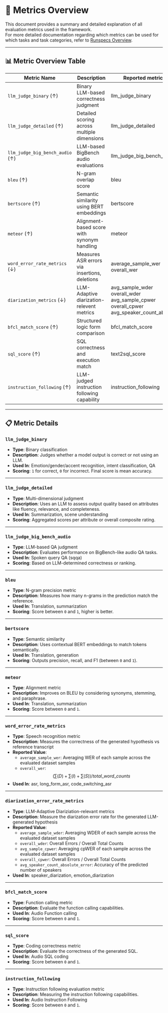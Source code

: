 # 📏 Metrics Overview

This document provides a summary and detailed explanation of all evaluation metrics used in the framework. <br />
For more detailed documentation regarding which metrics can be used for which tasks and task categories, refer to [Runspecs Overview](../runspecs/README.md).

---

## 📊 Metric Overview Table

| Metric Name                | Description                                      | Reported metric values                                |
|---------------------------|--------------------------------------------------|-----------------------------------------------|
| `llm_judge_binary` (&uarr;)        | Binary LLM-based correctness judgment            | llm_judge_binary                 |
| `llm_judge_detailed` (&uarr;)      | Detailed scoring across multiple dimensions      | llm_judge_detailed            |
| `llm_judge_big_bench_audio` (&uarr;) | LLM-based BigBench audio evaluations           | llm_judge_big_bench_audio                                      |
| `bleu` (&uarr;)                    | N-gram overlap score                             | bleu                    |
| `bertscore` (&uarr;)               | Semantic similarity using BERT embeddings        | bertscore                       |
| `meteor` (&uarr;)                  | Alignment-based score with synonym handling      | meteor                    |
| `word_error_rate_metrics` (&darr;) | Measures ASR errors via insertions, deletions | average_sample_wer <br /> overall_wer |
| `diarization_metrics` (&darr;) | LLM-Adaptive diarization-relevent metrics | avg_sample_wder <br /> overall_wder <br /> avg_sample_cpwer <br /> overall_cpwer <br /> avg_speaker_count_absolute_error |
| `bfcl_match_score` (&uarr;)        | Structured logic form comparison                 | bfcl_match_score                          |
| `sql_score` (&uarr;)               | SQL correctness and execution match              | text2sql_score                                 |
| `instruction_following` (&uarr;)   | LLM-judged instruction following capability                 | instruction_following              |

--- 

## 📋 Metric Details

### `llm_judge_binary`
- **Type**: Binary classification
- **Description**: Judges whether a model output is correct or not using an LLM.
- **Used In**: Emotion/gender/accent recognition, intent classification, QA
- **Scoring**: `1` for correct, `0` for incorrect. Final score is mean accuracy.

---

### `llm_judge_detailed`
- **Type**: Multi-dimensional judgment
- **Description**: Uses an LLM to assess output quality based on attributes like fluency, relevance, and completeness.
- **Used In**: Summarization, scene understanding
- **Scoring**: Aggregated scores per attribute or overall composite rating.

---

### `llm_judge_big_bench_audio`
- **Type**: LLM-based QA judgment
- **Description**: Evaluates performance on BigBench-like audio QA tasks.
- **Used In**: Spoken query QA (sqqa)
- **Scoring**: Based on LLM-determined correctness or ranking.

---

### `bleu`
- **Type**: N-gram precision metric
- **Description**: Measures how many n-grams in the prediction match the reference.
- **Used In**: Translation, summarization
- **Scoring**: Score between `0` and `1`, higher is better.

---

### `bertscore`
- **Type**: Semantic similarity
- **Description**: Uses contextual BERT embeddings to match tokens semantically.
- **Used In**: Translation, generation
- **Scoring**: Outputs precision, recall, and F1 (between `0` and `1`).

---

### `meteor`
- **Type**: Alignment metric
- **Description**: Improves on BLEU by considering synonyms, stemming, and paraphrase.
- **Used In**: Translation, summarization
- **Scoring**: Score between `0` and `1`.

---

### `word_error_rate_metrics`
- **Type**: Speech recognition metric
- **Description**: Measures the correctness of the generated hypothesis vs reference transcript
- **Reported Value**: 
    - `average_sample_wer`: Averaging WER of each sample across the evaluated dataset samples
    - `overall_wer`: $$(\sum(D) + \sum(I) + \sum(S)) / total\_word\_counts$$
- **Used In**: asr, long_form_asr, code_switching_asr

---

### `diarization_error_rate_metrics`
- **Type**: LLM-Adaptive Diariziation-relevant metrics
- **Description**: Measure the diarization error rate for the generated LLM-generated hypothesis
- **Reported Value**:
    - `average_sample_wder`: Averaging WDER of each sample across the evaluated dataset samples
    - `overall_wder`: Overall Errors / Overall Total Counts
    - `avg_sample_cpwer`: Averaging cpWER of each sample across the evaluated dataset samples
    - `overall_cpwer`: Overall Errors / Overall Total Counts
    - `avg_speaker_count_absolute_error`:  Accuracy of the predicted number of speakers
- **Used In**: speaker_diarization, emotion_diarization

---

### `bfcl_match_score`
- **Type**: Function calling metric
- **Description**: Evaluate the function calling capabilities. 
- **Used In**: Audio Function calling 
- **Scoring**: Score between `0` and `1`.

---

### `sql_score`
- **Type**: Coding correctness metric
- **Description**: Evaluate the correctness of the generated SQL. 
- **Used In**: Audio SQL coding 
- **Scoring**: Score between `0` and `1`.

---

### `instruction_following`
- **Type**: Instruction following evaluation metric
- **Description**: Measuring the instruction following capabilities. 
- **Used In**: Audio Instruction Following
- **Scoring**: Score between `0` and `1`.
